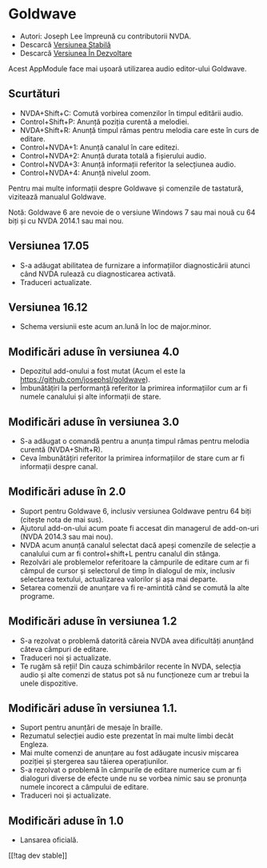 # Goldwave #

* Autori: Joseph Lee împreună cu contributorii NVDA.
* Descarcă [Versiunea Stabilă][1]
* Descarcă [Versiunea În Dezvoltare][2]

Acest AppModule face mai ușoară utilizarea audio editor-ului Goldwave.

## Scurtături ##

* NVDA+Shift+C: Comută vorbirea comenzilor în timpul editării audio.
* Control+Shift+P: Anunță poziția curentă a melodiei.
* NVDA+Shift+R: Anunță timpul rămas pentru melodia care este în curs de
  editare.
* Control+NVDA+1: Anunță canalul în care editezi.
* Control+NVDA+2: Anunță durata totală a fișierului audio.
* Control+NVDA+3: Anunță informații referitor la selecțiunea audio.
* Control+NVDA+4: Anunță nivelul zoom.

Pentru mai multe informații despre Goldwave și comenzile de tastatură,
vizitează manualul Goldwave.

Notă: Goldwave 6 are nevoie de o versiune Windows 7 sau mai nouă cu 64 biți
și cu NVDA 2014.1 sau mai nou.

## Versiunea 17.05

* S-a adăugat abilitatea de furnizare a informațiilor diagnosticării atunci
  când NVDA rulează cu diagnosticarea activată.
* Traduceri actualizate.

## Versiunea 16.12

* Schema versiunii este acum an.lună în loc de major.minor.

## Modificări aduse în versiunea 4.0

* Depozitul add-onului a fost mutat (Acum el este la
  https://github.com/josephsl/goldwave).
* Îmbunătățiri la performanță referitor la primirea informațiilor cum ar fi
  numele canalului și alte informații de stare.

## Modificări aduse în versiunea 3.0

* S-a adăugat o comandă pentru a anunța timpul rămas pentru melodia curentă
  (NVDA+Shift+R).
* Ceva îmbunătățiri referitor la primirea informațiilor de stare cum ar fi
  informații despre canal.

## Modificări aduse în 2.0

* Suport pentru Goldwave 6, inclusiv versiunea Goldwave pentru 64 biți
  (citește nota de mai sus).
* Ajutorul add-on-ului acum poate fi accesat din managerul de add-on-uri
  (NVDA 2014.3 sau mai nou).
* NVDA acum anunță canalul selectat dacă apeși comenzile de selecție a
  canalului cum ar fi control+shift+L pentru canalul din stânga.
* Rezolvări ale problemelor referitoare la câmpurile de editare cum ar fi
  câmpul de cursor și selectorul de timp în dialogul de mix, inclusiv
  selectarea textului, actualizarea valorilor și așa mai departe.
* Setarea comenzii de anunțare va fi re-amintită când se comută la alte
  programe.

## Modificări aduse în versiunea 1.2

* S-a rezolvat o problemă datorită căreia  NVDA avea dificultăți anunțând
  câteva câmpuri de editare.
* Traduceri noi și actualizate.
* Te rugăm să reții! Din cauza schimbărilor recente în NVDA, selecția audio
  și alte comenzi de status pot să nu funcționeze cum ar trebui la unele
  dispozitive.

## Modificări aduse în versiunea 1.1.

* Suport pentru anunțări de mesaje în braille.
* Rezumatul selecției audio este prezentat în mai multe limbi decât Engleza.
* Mai multe comenzi de anunțare au fost adăugate incusiv mișcarea poziției
  și ștergerea sau tăierea operațiunilor.
* S-a rezolvat o problemă în câmpurile de editare numerice cum ar fi
  dialoguri diverse de efecte unde nu se vorbea nimic sau se pronunța numele
  incorect a câmpului de editare.
* Traduceri noi și actualizate.

## Modificări aduse în 1.0

* Lansarea oficială.

[[!tag dev stable]]

[1]: https://addons.nvda-project.org/files/get.php?file=gwv

[2]: https://addons.nvda-project.org/files/get.php?file=gwv-dev
